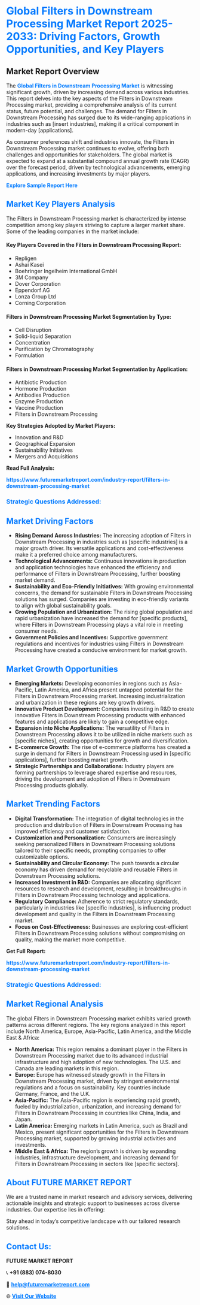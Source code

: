 <h1 style="color: #007BFF;">Global Filters in Downstream Processing Market Report 2025-2033: Driving Factors, Growth Opportunities, and Key Players</h1>

<section id="overview">
<h2>Market Report Overview</h2>
<p>The <a href="https://www.futuremarketreport.com/industry-report/filters-in-downstream-processing-market" style="color: #007BFF; text-decoration: none;"><strong>Global Filters in Downstream Processing Market</strong></a> is witnessing significant growth, driven by increasing demand across various industries. This report delves into the key aspects of the Filters in Downstream Processing market, providing a comprehensive analysis of its current status, future potential, and challenges. The demand for Filters in Downstream Processing has surged due to its wide-ranging applications in industries such as [insert industries], making it a critical component in modern-day [applications].</p>
<p>As consumer preferences shift and industries innovate, the Filters in Downstream Processing market continues to evolve, offering both challenges and opportunities for stakeholders. The global market is expected to expand at a substantial compound annual growth rate (CAGR) over the forecast period, driven by technological advancements, emerging applications, and increasing investments by major players.</p>
</section>

<section id="overview">
<p><a href="https://www.futuremarketreport.com/request-sample/reportId=128644" style="color: #007BFF; text-decoration: none;"><strong>Explore Sample Report Here</strong></a></p>
</section>

<section id="key-players">
<h2 style="color: #007BFF;">Market Key Players Analysis</h2>
<p>The Filters in Downstream Processing market is characterized by intense competition among key players striving to capture a larger market share. Some of the leading companies in the market include:</p>
<h4>Key Players Covered in the Filters in Downstream Processing Report:</h4>
<ul><li>Repligen</li><li>Ashai Kasei</li><li>Boehringer Ingelheim International GmbH</li><li>3M Company</li><li>Dover Corporation</li><li>Eppendorf AG</li><li>Lonza Group Ltd</li><li>Corning Corporation</li></ul>
<h4>Filters in Downstream Processing Market Segmentation by Type:</h4>
<ul><li>Cell Disruption</li><li>Solid-liquid Separation</li><li>Concentration</li><li>Purification by Chromatography</li><li>Formulation</li></ul>

<h4>Filters in Downstream Processing Market Segmentation by Application:</h4>
<ul><li>Antibiotic Production</li><li>Hormone Production</li><li>Antibodies Production</li><li>Enzyme Production</li><li>Vaccine Production</li><li>Filters in Downstream Processing</li></ul>
<p><strong>Key Strategies Adopted by Market Players:</strong></p>
<ul>
<li>Innovation and R&D</li>
<li>Geographical Expansion</li>
<li>Sustainability Initiatives</li>
<li>Mergers and Acquisitions</li>
</ul>
</section>

<section>
<p><strong>Read Full Analysis: </strong></p><a href="https://www.futuremarketreport.com/industry-report/filters-in-downstream-processing-market" style="color: #007BFF; text-decoration: none;"><strong>https://www.futuremarketreport.com/industry-report/filters-in-downstream-processing-market</strong></a>
<h3 style="color: #007BFF;">Strategic Questions Addressed:</h3>
</section>

<section id="driving-factors">
<h2 style="color: #007BFF;">Market Driving Factors</h2>
<ul>
<li><strong>Rising Demand Across Industries:</strong> The increasing adoption of Filters in Downstream Processing in industries such as [specific industries] is a major growth driver. Its versatile applications and cost-effectiveness make it a preferred choice among manufacturers.</li>
<li><strong>Technological Advancements:</strong> Continuous innovations in production and application technologies have enhanced the efficiency and performance of Filters in Downstream Processing, further boosting market demand.</li>
<li><strong>Sustainability and Eco-Friendly Initiatives:</strong> With growing environmental concerns, the demand for sustainable Filters in Downstream Processing solutions has surged. Companies are investing in eco-friendly variants to align with global sustainability goals.</li>
<li><strong>Growing Population and Urbanization:</strong> The rising global population and rapid urbanization have increased the demand for [specific products], where Filters in Downstream Processing plays a vital role in meeting consumer needs.</li>
<li><strong>Government Policies and Incentives:</strong> Supportive government regulations and incentives for industries using Filters in Downstream Processing have created a conducive environment for market growth.</li>
</ul>
</section>

<section id="growth-opportunities">
<h2 style="color: #007BFF;">Market Growth Opportunities</h2>
<ul>
<li><strong>Emerging Markets:</strong> Developing economies in regions such as Asia-Pacific, Latin America, and Africa present untapped potential for the Filters in Downstream Processing market. Increasing industrialization and urbanization in these regions are key growth drivers.</li>
<li><strong>Innovative Product Development:</strong> Companies investing in R&D to create innovative Filters in Downstream Processing products with enhanced features and applications are likely to gain a competitive edge.</li>
<li><strong>Expansion into Niche Applications:</strong> The versatility of Filters in Downstream Processing allows it to be utilized in niche markets such as [specific niches], creating opportunities for growth and diversification.</li>
<li><strong>E-commerce Growth:</strong> The rise of e-commerce platforms has created a surge in demand for Filters in Downstream Processing used in [specific applications], further boosting market growth.</li>
<li><strong>Strategic Partnerships and Collaborations:</strong> Industry players are forming partnerships to leverage shared expertise and resources, driving the development and adoption of Filters in Downstream Processing products globally.</li>
</ul>
</section>

<section id="trending-factors">
<h2 style="color: #007BFF;">Market Trending Factors</h2>
<ul>
<li><strong>Digital Transformation:</strong> The integration of digital technologies in the production and distribution of Filters in Downstream Processing has improved efficiency and customer satisfaction.</li>
<li><strong>Customization and Personalization:</strong> Consumers are increasingly seeking personalized Filters in Downstream Processing solutions tailored to their specific needs, prompting companies to offer customizable options.</li>
<li><strong>Sustainability and Circular Economy:</strong> The push towards a circular economy has driven demand for recyclable and reusable Filters in Downstream Processing solutions.</li>
<li><strong>Increased Investment in R&D:</strong> Companies are allocating significant resources to research and development, resulting in breakthroughs in Filters in Downstream Processing technology and applications.</li>
<li><strong>Regulatory Compliance:</strong> Adherence to strict regulatory standards, particularly in industries like [specific industries], is influencing product development and quality in the Filters in Downstream Processing market.</li>
<li><strong>Focus on Cost-Effectiveness:</strong> Businesses are exploring cost-efficient Filters in Downstream Processing solutions without compromising on quality, making the market more competitive.</li>
</ul>
</section>

<section>
<p><strong>Get Full Report: </strong></p><a href="https://www.futuremarketreport.com/industry-report/filters-in-downstream-processing-market" style="color: #007BFF; text-decoration: none;"><strong>https://www.futuremarketreport.com/industry-report/filters-in-downstream-processing-market</strong></a>
<h3 style="color: #007BFF;">Strategic Questions Addressed:</h3>
</section>


<section id="regional-analysis">
<h2 style="color: #007BFF;">Market Regional Analysis</h2>
<p>The global Filters in Downstream Processing market exhibits varied growth patterns across different regions. The key regions analyzed in this report include North America, Europe, Asia-Pacific, Latin America, and the Middle East & Africa:</p>
<ul>
<li><strong>North America:</strong> This region remains a dominant player in the Filters in Downstream Processing market due to its advanced industrial infrastructure and high adoption of new technologies. The U.S. and Canada are leading markets in this region.</li>
<li><strong>Europe:</strong> Europe has witnessed steady growth in the Filters in Downstream Processing market, driven by stringent environmental regulations and a focus on sustainability. Key countries include Germany, France, and the U.K.</li>
<li><strong>Asia-Pacific:</strong> The Asia-Pacific region is experiencing rapid growth, fueled by industrialization, urbanization, and increasing demand for Filters in Downstream Processing in countries like China, India, and Japan.</li>
<li><strong>Latin America:</strong> Emerging markets in Latin America, such as Brazil and Mexico, present significant opportunities for the Filters in Downstream Processing market, supported by growing industrial activities and investments.</li>
<li><strong>Middle East & Africa:</strong> The region’s growth is driven by expanding industries, infrastructure development, and increasing demand for Filters in Downstream Processing in sectors like [specific sectors].</li>
</ul>
</section>

<footer>
<h2 style="color: #007BFF;">About FUTURE MARKET REPORT</h2>
<p>We are a trusted name in market research and advisory services, delivering actionable insights and strategic support to businesses across diverse industries. Our expertise lies in offering:</p>

<p>Stay ahead in today’s competitive landscape with our tailored research solutions.</p>

<h2 style="color: #007BFF;">Contact Us:</h2>
<p><strong>FUTURE MARKET REPORT</strong></p>
<p>📞 <strong>+91 (883) 074-8030</strong></p>
<p>📧 <strong><a href="mailto:help@futuremarketreport.com" style="color: #007BFF;">help@futuremarketreport.com</a></strong></p>
<p>🌐 <strong><a href="https://www.futuremarketreport.com/" style="color: #007BFF;">Visit Our Website</a></strong></p>
</footer>